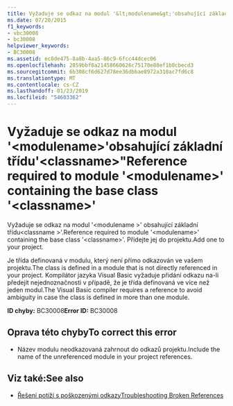 ```yaml
---
title: Vyžaduje se odkaz na modul '&lt;modulename&gt;'obsahující základní třídu'&lt;classname&gt;"
ms.date: 07/20/2015
f1_keywords:
- vbc30008
- bc30008
helpviewer_keywords:
- BC30008
ms.assetid: ec8de475-8a8b-4aa5-86c9-6fcc44dcec06
ms.openlocfilehash: 2859bbf8a21458660626c75170e88ef1b0cbecd3
ms.sourcegitcommit: 6b308cf6d627d78ee36dbbae8972a310ac7fd6c8
ms.translationtype: MT
ms.contentlocale: cs-CZ
ms.lasthandoff: 01/23/2019
ms.locfileid: "54603362"
---
```

# <a name="reference-required-to-module-ltmodulenamegt-containing-the-base-class-ltclassnamegt"></a><span data-ttu-id="c7794-102">Vyžaduje se odkaz na modul '&lt;modulename&gt;'obsahující základní třídu'&lt;classname&gt;"</span><span class="sxs-lookup"><span data-stu-id="c7794-102">Reference required to module '&lt;modulename&gt;' containing the base class '&lt;classname&gt;'</span></span>
<span data-ttu-id="c7794-103">Vyžaduje se odkaz na modul '\<modulename >' obsahující základní třídu\<classname >'.</span><span class="sxs-lookup"><span data-stu-id="c7794-103">Reference required to module '\<modulename>' containing the base class '\<classname>'.</span></span> <span data-ttu-id="c7794-104">Přidejte jej do projektu.</span><span class="sxs-lookup"><span data-stu-id="c7794-104">Add one to your project.</span></span>  
  
 <span data-ttu-id="c7794-105">Je třída definovaná v modulu, který není přímo odkazován ve vašem projektu.</span><span class="sxs-lookup"><span data-stu-id="c7794-105">The class is defined in a module that is not directly referenced in your project.</span></span> <span data-ttu-id="c7794-106">Kompilátor jazyka Visual Basic vyžaduje přidání odkazu na-li předejít nejednoznačnosti v případě, že je třída definovaná ve více než jeden modul.</span><span class="sxs-lookup"><span data-stu-id="c7794-106">The Visual Basic compiler requires a reference to avoid ambiguity in case the class is defined in more than one module.</span></span>  
  
 <span data-ttu-id="c7794-107">**ID chyby:** BC30008</span><span class="sxs-lookup"><span data-stu-id="c7794-107">**Error ID:** BC30008</span></span>  
  
## <a name="to-correct-this-error"></a><span data-ttu-id="c7794-108">Oprava této chyby</span><span class="sxs-lookup"><span data-stu-id="c7794-108">To correct this error</span></span>  
  
-   <span data-ttu-id="c7794-109">Název modulu neodkazovaná zahrnout do odkazů projektu.</span><span class="sxs-lookup"><span data-stu-id="c7794-109">Include the name of the unreferenced module in your project references.</span></span>  
  
## <a name="see-also"></a><span data-ttu-id="c7794-110">Viz také:</span><span class="sxs-lookup"><span data-stu-id="c7794-110">See also</span></span>

- [<span data-ttu-id="c7794-111">Řešení potíží s poškozenými odkazy</span><span class="sxs-lookup"><span data-stu-id="c7794-111">Troubleshooting Broken References</span></span>](/visualstudio/ide/troubleshooting-broken-references)
